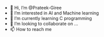 - 👋 Hi, I’m @Prateek-Giree
- 👀 I’m interested in AI and Machine learning
- 🌱 I’m currently learning C programming
- 💞️ I’m looking to collaborate on ...
- 📫 How to reach me 

<!---
Prateek-Giree/Prateek-Giree is a ✨ special ✨ repository because its `README.md` (this file) appears on your GitHub profile.
You can click the Preview link to take a look at your changes.
--->
